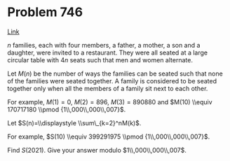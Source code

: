 # Problem 746

[Link](https://projecteuler.net/problem=746)

$n$ families, each with four members, a father, a mother, a son and a daughter, were invited to a restaurant. They were all seated at a large circular table with $4n$ seats such that men and women alternate.

Let $M(n)$ be the number of ways the families can be seated such that none of the families were seated together. A family is considered to be seated together only when all the members of a family sit next to each other.

For example, $M(1)=0$, $M(2)=896$, $M(3)=890880$ and $M(10) \\equiv 170717180 \\pmod {1\\,000\\,000\\,007}$.

Let $S(n)=\\displaystyle \\sum\_{k=2}^nM(k)$.

For example, $S(10) \\equiv 399291975 \\pmod {1\\,000\\,000\\,007}$.

Find $S(2021)$. Give your answer modulo $1\\,000\\,000\\,007$.
